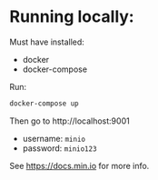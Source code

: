# Running locally:

Must have installed: 
- docker
- docker-compose

Run:
```bash
docker-compose up
```

Then go to http://localhost:9001

- username: `minio`
- password: `minio123`

See https://docs.min.io for more info.